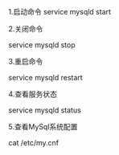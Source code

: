1.启动命令
service mysqld start

2.关闭命令

service mysqld stop

3.重启命令

service mysqld restart

4.查看服务状态

service mysqld status

5.查看MySql系统配置

cat /etc/my.cnf